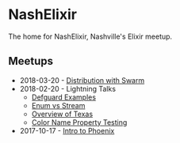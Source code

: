 # NashElixir
The home for NashElixir, Nashville's Elixir meetup.

## Meetups
* 2018-03-20 - [Distribution with Swarm](https://github.com/BrendonPierson/distributed_elixir_demo)
* 2018-02-20 - Lightning Talks
  * [Defguard Examples](https://github.com/aoswalt/defguard-examples)
  * [Enum vs Stream](https://github.com/aoswalt/enum-vs-stream)
  * [Overview of Texas](https://github.com/dgmcguire/texas)
  * [Color Name Property Testing](https://github.com/maxbeizer/properties_yall)
* 2017-10-17 - [Intro to Phoenix](https://github.com/nash-elixir/intro-to-phoenix)
